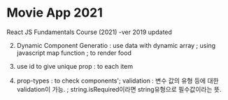 # Movie App 2021

React JS Fundamentals Course (2021)
-ver 2019 updated

2. Dynamic Component Generatio
   : use data with dynamic array
   ; using javascript map function
   ; to render food

3. use id to give unique prop
   : to each item

4. prop-types
   : to check components'; validation
   : 변수 값의 유형 등에 대한 validation이 가능.
   ; string.isRequired이라면 string유형으로 필수값이라는 뜻.
